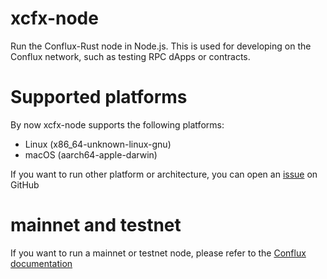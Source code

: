 # xcfx-node

Run the Conflux-Rust node in Node.js. This is used for developing on the Conflux network, such as testing RPC dApps or contracts.

# Supported platforms

By now xcfx-node supports the following platforms:

- Linux (x86_64-unknown-linux-gnu)
- macOS (aarch64-apple-darwin)

If you want to run other platform or architecture, you can open an [issue](https://github.com/iosh/xcfx-node/issues/new) on GitHub

# mainnet and testnet

If you want to run a mainnet or testnet node, please refer to the [Conflux documentation](https://www.confluxdocs.com/docs/category/run-a-node)

